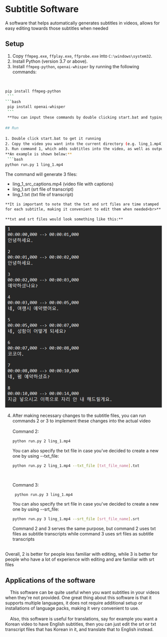 # Subtitle Software
A software that helps automatically generates subtitles in videos, allows for easy editing towards those subtitles when needed

## Setup

1. Copy `ffmpeg.exe`, `ffplay.exe`, `ffprobe.exe` into `C:\windows\system32`.
2. Install Python (version 3.7 or above).
3. Install `ffmpeg-python`, `openai-whisper` by running the following commands:<br>
<br>

   ```bash
   pip install ffmpeg-python
    ```
   ```bash
    pip install openai-whisper
    ```
    **You can input these commands by double clicking start.bat and typing it in there, or you can use your terminal and cd to the same directory where this is located**

## Run

1. Double click start.bat to get it running
2. Copy the video you want into the current directory (e.g. ling_1.mp4)
3. Run command 1, which adds subtitles into the video, as well as outputting a transcript of the subtitles<br>   
   **An example is shown below:**
    ```bash
   python run.py 1 ling_1.mp4
   ```
   The command will generate 3 files:
   * ling_1_src_captions.mp4 (video file with captions)
   * ling_1.srt (srt file of transcript)
   * ling_1.txt (txt file of transcript)<br>

    **It is important to note that the txt and srt files are time stamped for each subtitle, making it convenient to edit them when needed<br>**

    **txt and srt files would look something like this:**
![img.png](img.png)

4. After making necessary changes to the subtitle files, you can run commands 2 or 3 to implement these changes into the actual video <br>  
   Command 2:
    ```bash 
    python run.py 2 ling_1.mp4
    ```
    You can also specify the txt file in case you've decided to create a new one by using --txt_file:
    ```bash
    python run.py 2 ling_1.mp4 --txt_file [txt_file_name].txt
    ``` 
    <br>

   Command 3:
   ```bash 
    python run.py 3 ling_1.mp4
    ```
    You can also specify the srt file in case you've decided to create a new one by using --srt_file:
    ```bash
    python run.py 3 ling_1.mp4 --srt_file [srt_file_name].srt
    ```
   
    Command 2 and 3 serves the same purpose, but command 2 uses txt files as subtitle transcripts while command 3 uses srt files as subtitle transcripts
<br>  
Overall, 2 is better for people less familiar with editing, while 3 is better for people who have a lot of experience with editing and are familiar with srt files


## Applications of the software

&nbsp;&nbsp;&nbsp;&nbsp;This software can be quite useful when you want subtitles in your videos when they're not provided. One great thing about this software is that it supports multiple languages, it does not require additional setup or installations of language packs, making it very convenient to use.<br>  
&nbsp;&nbsp;&nbsp;&nbsp;Also, this software is useful for translations, say for example you want a Korean video to have English subtitles, then you can just edit the srt or txt transcript files that has Korean in it, and translate that to English instead.